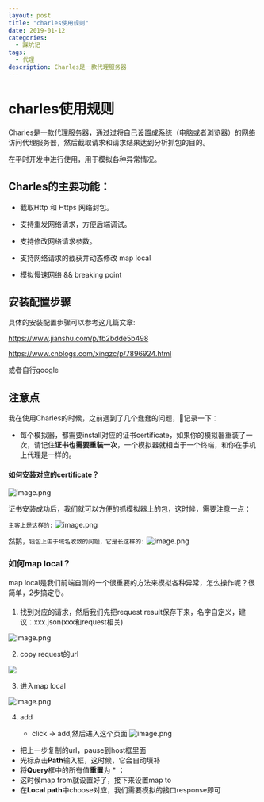 ```yaml
---
layout: post
title: "charles使用规则"
date: 2019-01-12
categories:
  - 踩坑记
tags:
  - 代理
description: Charles是一款代理服务器
---
```


# charles使用规则

Charles是一款代理服务器，通过过将自己设置成系统（电脑或者浏览器）的网络访问代理服务器，然后截取请求和请求结果达到分析抓包的目的。

在平时开发中进行使用，用于模拟各种异常情况。

## Charles的主要功能：

- 截取Http 和 Https 网络封包。

- 支持重发网络请求，方便后端调试。

- 支持修改网络请求参数。

- 支持网络请求的截获并动态修改 map local

- 模拟慢速网络 && breaking point

## 安装配置步骤

具体的安装配置步骤可以参考这几篇文章:

https://www.jianshu.com/p/fb2bdde5b498

https://www.cnblogs.com/xingzc/p/7896924.html

或者自行google

## 注意点

我在使用Charles的时候，之前遇到了几个蠢蠢的问题，📝记录一下：

- 每个模拟器，都需要install对应的证书certificate，如果你的模拟器重装了一次，请记住**证书也需要重装一次**，一个模拟器就相当于一个终端，和你在手机上代理是一样的。

#### 如何安装对应的certificate？

![image.png](https://upload-images.jianshu.io/upload_images/3378252-1da2700db5dd4937.png?imageMogr2/auto-orient/strip%7CimageView2/2/w/1240)

证书安装成功后，我们就可以方便的抓模拟器上的包，这时候，需要注意一点：

`主客上是这样的:`
![image.png](https://upload-images.jianshu.io/upload_images/3378252-3243ff1762e042cf.png?imageMogr2/auto-orient/strip%7CimageView2/2/w/1240)

然鹅，`钱包上由于域名收敛的问题，它是长这样的:`
![image.png](https://upload-images.jianshu.io/upload_images/3378252-6b3c673d6a055426.png?imageMogr2/auto-orient/strip%7CimageView2/2/w/1240)



### 如何map local？

map local是我们前端自测的一个很重要的方法来模拟各种异常，怎么操作呢？很简单，2步搞定👌。

1. 找到对应的请求，然后我们先把request result保存下来，名字自定义，建议：xxx.json(xxx和request相关)

![image.png](https://upload-images.jianshu.io/upload_images/3378252-78fe009c3ba73057.png?imageMogr2/auto-orient/strip%7CimageView2/2/w/1240)

2. copy request的url

![](https://upload-images.jianshu.io/upload_images/3378252-c63be864e38a7df5.png?imageMogr2/auto-orient/strip%7CimageView2/2/w/1240)

3. 进入map local

![image.png](https://upload-images.jianshu.io/upload_images/3378252-37982c531a28072a.png?imageMogr2/auto-orient/strip%7CimageView2/2/w/1240)

4. add
   
   - click -> add,然后进入这个页面
  ![image.png](https://upload-images.jianshu.io/upload_images/3378252-8d9210fabd96aea8.png?imageMogr2/auto-orient/strip%7CimageView2/2/w/1240)
  - 把上一步复制的url，pause到host框里面
  - 光标点击**Path**输入框，这时候，它会自动填补
  - 将**Query**框中的所有值**重置**为 * ；
  - 这时候map from就设置好了，接下来设置map to
  - 在**Local path**中choose对应，我们需要模拟的接口response即可


